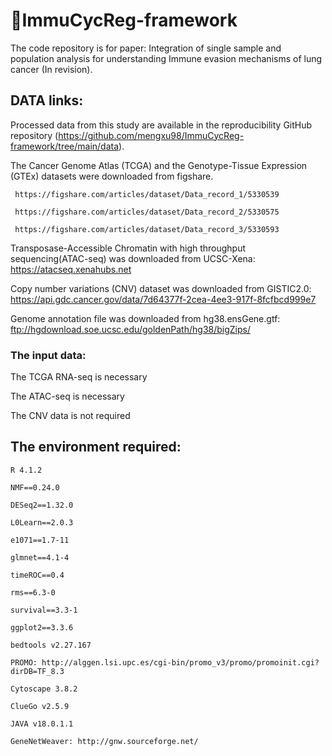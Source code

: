 # &#x1F4D8;ImmuCycReg-framework

The code repository is for paper: Integration of single sample and population analysis for understanding Immune evasion mechanisms of lung cancer (In revision).

## DATA links:

  Processed data from this study are available in the reproducibility GitHub repository (https://github.com/mengxu98/ImmuCycReg-framework/tree/main/data).
  
  The Cancer Genome Atlas (TCGA) and the Genotype-Tissue Expression (GTEx) datasets were downloaded from figshare.
  
     https://figshare.com/articles/dataset/Data_record_1/5330539
    
     https://figshare.com/articles/dataset/Data_record_2/5330575
     
     https://figshare.com/articles/dataset/Data_record_3/5330593
     
  Transposase-Accessible Chromatin with high throughput sequencing(ATAC-seq) was downloaded from UCSC-Xena: https://atacseq.xenahubs.net
  
  Copy number variations (CNV) dataset was downloaded from GISTIC2.0: https://api.gdc.cancer.gov/data/7d64377f-2cea-4ee3-917f-8fcfbcd999e7
  
  Genome annotation file was downloaded from hg38.ensGene.gtf: ftp://hgdownload.soe.ucsc.edu/goldenPath/hg38/bigZips/

### The input data:

  The TCGA RNA-seq is necessary
  
  The ATAC-seq is necessary
  
  The CNV data is not required

## The environment required:
  
    R 4.1.2

    NMF==0.24.0

    DESeq2==1.32.0

    L0Learn==2.0.3

    e1071==1.7-11

    glmnet==4.1-4

    timeROC==0.4

    rms==6.3-0

    survival==3.3-1

    ggplot2==3.3.6

    bedtools v2.27.167

    PROMO: http://alggen.lsi.upc.es/cgi-bin/promo_v3/promo/promoinit.cgi?dirDB=TF_8.3

    Cytoscape 3.8.2

    ClueGo v2.5.9

    JAVA v18.0.1.1

    GeneNetWeaver: http://gnw.sourceforge.net/
<!--
## If you encounter any problems when use these code, please contact me by Wechat or QQ: 
Wechat: <img src="https://github.com/mengxu98/scGRN-L0/blob/master/contact/Wechat.jpg" width="100" height="100" alt="Wechat"/> QQ: <img src="https://github.com/mengxu98/scGRN-L0/blob/master/contact/QQ.PNG" width="100" height="100" alt="QQ"/><br/>
-->
